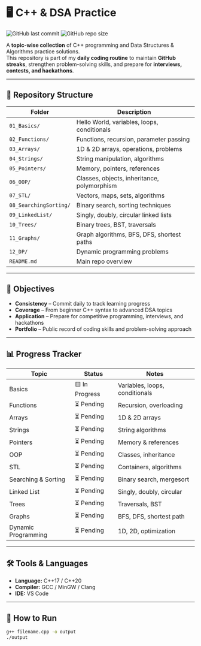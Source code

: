 # 🖥️ C++ & DSA Practice

![GitHub last commit](https://img.shields.io/github/last-commit/Priyanshu-Thakur63/cpp-dsa-practice?color=green)
![GitHub repo size](https://img.shields.io/github/repo-size/Priyanshu-Thakur63/cpp-dsa-practice)

A **topic-wise collection** of C++ programming and Data Structures & Algorithms practice solutions.  
This repository is part of my **daily coding routine** to maintain **GitHub streaks**, strengthen problem-solving skills, and prepare for **interviews, contests, and hackathons**.

---

## 📂 Repository Structure

| Folder | Description |
|--------|-------------|
| `01_Basics/` | Hello World, variables, loops, conditionals |
| `02_Functions/` | Functions, recursion, parameter passing |
| `03_Arrays/` | 1D & 2D arrays, operations, problems |
| `04_Strings/` | String manipulation, algorithms |
| `05_Pointers/` | Memory, pointers, references |
| `06_OOP/` | Classes, objects, inheritance, polymorphism |
| `07_STL/` | Vectors, maps, sets, algorithms |
| `08_SearchingSorting/` | Binary search, sorting techniques |
| `09_LinkedList/` | Singly, doubly, circular linked lists |
| `10_Trees/` | Binary trees, BST, traversals |
| `11_Graphs/` | Graph algorithms, BFS, DFS, shortest paths |
| `12_DP/` | Dynamic programming problems |
| `README.md` | Main repo overview |

---

## 🎯 Objectives
- **Consistency** – Commit daily to track learning progress  
- **Coverage** – From beginner C++ syntax to advanced DSA topics  
- **Application** – Prepare for competitive programming, interviews, and hackathons  
- **Portfolio** – Public record of coding skills and problem-solving approach  

---

## 📊 Progress Tracker

| Topic | Status | Notes |
|-------|--------|-------|
| Basics |  🟨 In Progress | Variables, loops, conditionals |
| Functions | ⏳ Pending | Recursion, overloading |
| Arrays | ⏳ Pending | 1D & 2D arrays |
| Strings | ⏳ Pending | String algorithms |
| Pointers | ⏳ Pending | Memory & references |
| OOP | ⏳ Pending | Classes, inheritance |
| STL | ⏳ Pending | Containers, algorithms |
| Searching & Sorting | ⏳ Pending | Binary search, mergesort |
| Linked List | ⏳ Pending | Singly, doubly, circular |
| Trees | ⏳ Pending | Traversals, BST |
| Graphs | ⏳ Pending | BFS, DFS, shortest path |
| Dynamic Programming | ⏳ Pending | 1D, 2D, optimization |

---

## 🛠 Tools & Languages
- **Language:** C++17 / C++20  
- **Compiler:** GCC / MinGW / Clang  
- **IDE:** VS Code  

---

## 📌 How to Run
```bash
g++ filename.cpp -o output
./output
